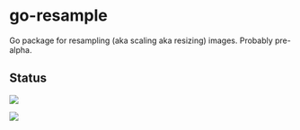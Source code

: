 go-resample
===========

Go package for resampling (aka scaling aka resizing) images.
Probably pre-alpha.

Status
------

<p align="center">
<div style="border: 2px black; margin: 1em auto 1em auto">
	<img src="http://raw.github.com/Zwobot/go-resample/master/gopher-logo.png"/>
</div>
</p>

<p align="center">
<div style="border: 2px black; margin: 1em auto 1em auto">
	<img src="http://raw.github.com/Zwobot/go-resample/master/gopher-logo-scaled.png"/>
</div>
</p>
